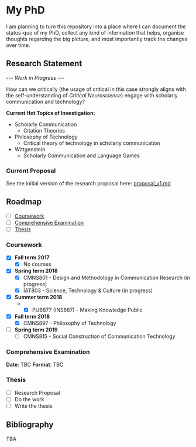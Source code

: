 # My PhD

I am planning to turn this repository into a place where I can document the status-quo of my PhD, collect any kind of information that helps, organise thoughts regarding the big picture, and most importantly track the changes over time.

## Research Statement

--- *Work in Progress* ---

How can we critically (the usage of critical in this case strongly aligns with the self-understanding of *Critical Neuroscience*) engage with scholarly communication and technology?

**Current Hot Topics of Investigation:**

- Scholarly Communication
    - Citation Theories
- Philosophy of Technology
    - Critical theory of technology in scholarly communication
- Wittgenstein
    - Scholarly Communication and Language Games

### Current Proposal

See the initial version of the research proposal here: [proposal_v1.md](/documents/proposal/proposal_v1.md)

## Roadmap

- [ ] [Coursework](#coursework)
- [ ] [Comprehensive Examination](#comprehensive-examination)
- [ ] [Thesis](#thesis)

### Coursework

- [x] **Fall term 2017**
    - [x] No courses
- [x] **Spring term 2018**
    - [x] CMNS801 - Design and Methodology in Communication Research (in progress)
    - [x] IAT803  - Science, Technology & Culture (in progress)
- [x] **Summer term 2018**
    - - [x] PUB877 (INS867) - Making Knowledge Public
- [x] **Fall term 2018**
    - [x] CMNS897 - Philosophy of Technology
- [ ] **Spring term 2019**
    - [ ] CMNS815 - Social Construction of Communication Technology

### Comprehensive Examination

**Date**: TBC
**Format**: TBC

### Thesis

- [ ] Research Proposal
- [ ] Do the work
- [ ] Write the thesis

## Bibliography

TBA
